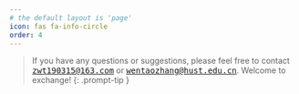 ```yaml
---
# the default layout is 'page'
icon: fas fa-info-circle
order: 4
---
```


<!-- Add Markdown syntax content to file `_tabs/about.md`{: .filepath } and it will show up on this page.
{: .prompt-tip } -->

> If you have any questions or suggestions, please feel free to contact <kbd>zwt190315@163.com</kbd> or <kbd>wentaozhang@hust.edu.cn</kbd>. Welcome to exchange!
{: .prompt-tip }



<!-- # swift_nav

## Introduction
Huazhong University of Science and Technology - School of Artificial Intelligence and Automation - Coralab Lab, ROS package for *Agile and Safe Trajectory Planning for Quadruped Navigation with Motion Anisotropy Awareness*


## Framework
![System Overview](/images/agilenav/systemoverview.bmp)
**Key Function**:The entire real-time navigation implementation, including: coarse path search, segmented trajectory optimization, trajectory tracking.  
`fast_navigation`:Navigation Manage  
`lazykinoprm`:Kinodynamic Trajectory Generation  
`nontrajopt`:Nonlinear Trajectory Optimization  
**Auxiliary Functions**:visualization of rviz, acquisition of navigation target points and other auxiliary functions, the following packages use open source code and partially modification.  
`grid_path_search`:https://github.com/chunyang-zhang/grid_path_searcher/  
`rviz_plugins`:  
`waypoint_generator`:https://github.com/epan-utbm/waypoint_generator  -->